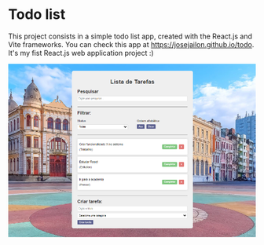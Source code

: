 # Todo list

This project consists in a simple todo list app, created with the React.js and Vite frameworks. 
You can check this app at <a>https://josejailon.github.io/todo</a>.
It's my fist React.js web application project :)

![todo](img.png)
